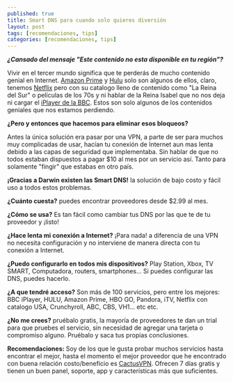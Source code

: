 ```yaml
---
published: true
title: Smart DNS para cuando solo quieres diversión
layout: post
tags: [recomendaciones, tips]
categories: [recomendaciones, tips]
---
```

***¿Cansado del mensaje "Este contenido no esta disponible en tu región"?***

Vivir en el tercer mundo significa que te perderás de mucho contenido genial en Internet. [Amazon Prime](www.amazon.com/gp/product/B00DBYBNEE/) y [Hulu](http://www.hulu.com/) solo son algunos de ellos, claro, tenemos [Netflix](http://www.netflix.com) pero con su catalogo lleno de contenido como "La Reina del Sur" o películas de los 70s y ni hablar de la Reina Isabel que no nos deja ni cargar el [iPlayer de la BBC](http://www.bbc.co.uk/iplayer). Estos son solo algunos de los contenidos geniales que nos estamos perdiendo. 

**¿Pero y entonces que hacemos para eliminar esos bloqueos?**

Antes la única solución era pasar por una VPN, a parte de ser para muchos muy complicadas de usar, hacían tu conexión de Internet aun mas lenta debido a las capas de seguridad que implementaba. Sin hablar de que no todos estaban dispuestos a pagar $10 al mes por un servicio así. Tanto para solamente "fingir" que estabas en otro país.

**¡Gracias a Darwin existen las Smart DNS!** la solución de bajo costo y fácil uso a todos estos problemas.

**¿Cuánto cuesta?** puedes encontrar proveedores desde $2.99 al mes.

**¿Cómo se usa?** Es tan fácil como cambiar tus DNS por las que te de tu proveedor y ¡listo!

**¿Hace lenta mi conexión a Internet?** ¡Para nada! a diferencia de una VPN no necesita configuración y no interviene de manera directa con tu conexión a Internet.

**¿Puedo configurarlo en todos mis dispositivos?** Play Station, Xbox, TV SMART, Computadora, routers, smartphones... Si puedes configurar las DNS, puedes hacerlo.

**¿A que tendré acceso?** Son más de 100 servicios, pero entre los mejores: BBC iPlayer, HULU, Amazon Prime, HBO GO, Pandora, iTV, Netflix con catalogo USA, Crunchyroll, ABC, CBS, VH1... etc etc.

**¿No me crees?** pruébalo gratis, la mayoría de proveedores te dan un trial para que pruebes el servicio, sin necesidad de agregar una tarjeta o compromiso alguno. Pruébalo y saca tus propias conclusiones.

**Recomendaciones:** Soy de los que le gusta probar muchos servicios hasta encontrar el mejor, hasta el momento el mejor proveedor que he encontrado con buena relación costo/beneficio es [CactusVPN](https://billing.cactusvpn.com/aff.php?aff=1105). Ofrecen 7 días gratis y tienen un buen panel, soporte, app y características más que suficientes.
